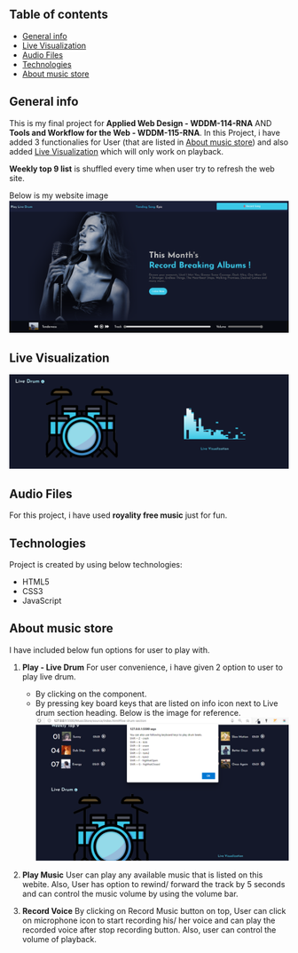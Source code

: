 ## Table of contents
* [General info](#general-info)
* [Live Visualization](#live-visualization)
* [Audio Files](#audio-files)
* [Technologies](#technologies)
* [About music store](#about-music-store)

## General info
This is my final project for **Applied Web Design - WDDM-114-RNA** AND **Tools and Workflow for the Web - WDDM-115-RNA**.
In this Project, i have added 3 functionalies for User (that are listed in [About music store](#about-music-store)) and also added [Live Visualization](#live-visualization) which will only work on playback.

**Weekly top 9 list** is shuffled every time when user try to refresh the web site.

Below is my website image
![Website_Image.png](https://github.com/nitishkumar90-svg/MusicStore/blob/production/source/resources/images/Website_Screenshots/Website_Image.png?raw=true)

## Live Visualization
![Visualization_Image.png](https://github.com/nitishkumar90-svg/MusicStore/blob/production/source/resources/images/Website_Screenshots/Website_Image_LiveVisualization.png?raw=true)

## Audio Files
For this project, i have used **royality free music** just for fun.
	
## Technologies
Project is created by using below technologies:
* HTML5
* CSS3
* JavaScript

## About music store
I have included below fun options for user to play with.
1. **Play - Live Drum**
   For user convenience, i have given 2 option to user to play live drum.
    - By clicking on the component.
    - By pressing key board keys that are listed on info icon next to Live drum section heading. Below is the image for reference.
![Keyboard_Option.png](https://github.com/nitishkumar90-svg/MusicStore/blob/production/source/resources/images/Website_Screenshots/Website_Image_Play_Drum_Keyboard_Options.png?raw=true)


2. **Play Music**
   User can play any available music that is listed on this webite. Also, User has option to rewind/ forward the track by 5 seconds and can control the music volume by using the volume bar.

3. **Record Voice**
   By clicking on Record Music button on top, User can click on microphone icon to start recording his/ her voice and can play the recorded voice after stop recording button. Also, user can control the volume of playback.